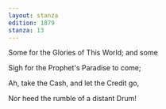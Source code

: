 ```yaml
---
layout: stanza
edition: 1879
stanza: 13
---
```


Some for the Glories of This World; and some

Sigh for the Prophet's Paradise to come;

Ah, take the Cash, and let the Credit go,

Nor heed the rumble of a distant Drum!